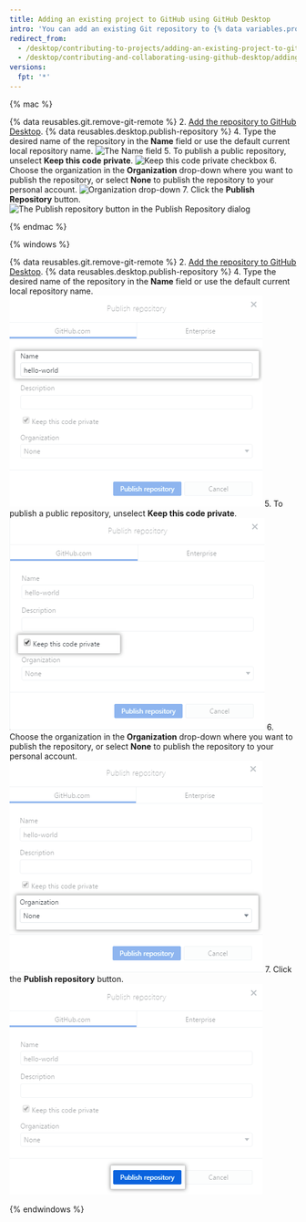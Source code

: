 ```yaml
---
title: Adding an existing project to GitHub using GitHub Desktop
intro: 'You can add an existing Git repository to {% data variables.product.prodname_dotcom %} using {% data variables.product.prodname_desktop %}.'
redirect_from:
  - /desktop/contributing-to-projects/adding-an-existing-project-to-github-using-github-desktop
  - /desktop/contributing-and-collaborating-using-github-desktop/adding-an-existing-project-to-github-using-github-desktop
versions:
  fpt: '*'
---
```

{% mac %}

{% data reusables.git.remove-git-remote %}
2. [Add the repository to GitHub Desktop](/desktop/guides/contributing-to-projects/adding-a-repository-from-your-local-computer-to-github-desktop/).
{% data reusables.desktop.publish-repository %}
4. Type the desired name of the repository in the **Name** field or use the default current local repository name.
  ![The Name field](/assets/images/help/desktop/publish-repository-name-mac.png)
5. To publish a public repository, unselect **Keep this code private**.
  ![Keep this code private checkbox](/assets/images/help/desktop/publish-repository-private-checkbox-mac.png)
6. Choose the organization in the **Organization** drop-down where you want to publish the repository, or select **None** to publish the repository to your personal account.
  ![Organization drop-down](/assets/images/help/desktop/publish-repository-org-dropdown-mac.png)
7. Click the **Publish Repository** button.
  ![The Publish repository button in the Publish Repository dialog](/assets/images/help/desktop/publish-repository-dialog-button-mac.png)

{% endmac %}

{% windows %}

{% data reusables.git.remove-git-remote %}
2. [Add the repository to GitHub Desktop](/desktop/guides/contributing-to-projects/adding-a-repository-from-your-local-computer-to-github-desktop/).
{% data reusables.desktop.publish-repository %}
4. Type the desired name of the repository in the **Name** field or use the default current local repository name.
  ![The Name field](/assets/images/help/desktop/publish-repository-name-win.png)
5. To publish a public repository, unselect **Keep this code private**.
  ![Keep this code private checkbox](/assets/images/help/desktop/publish-repository-private-checkbox-win.png)
6. Choose the organization in the **Organization** drop-down where you want to publish the repository, or select **None** to publish the repository to your personal account.
  ![Organization drop-down](/assets/images/help/desktop/publish-repository-org-dropdown-win.png)
7. Click the **Publish repository** button.
  ![The Publish repository button in the Publish repository dialog](/assets/images/help/desktop/publish-repository-dialog-button-win.png)

{% endwindows %}
